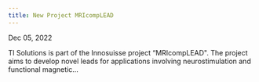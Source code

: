 ```yaml
---
title: New Project MRIcompLEAD
---
```


Dec 05, 2022

TI Solutions is part of the Innosuisse project “MRIcompLEAD". The project aims to develop novel leads for applications involving neurostimulation and functional magnetic...
